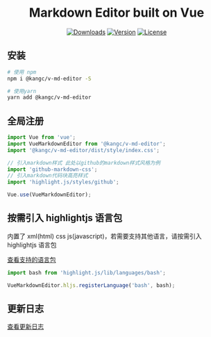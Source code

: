 <h1 align="center">Markdown Editor built on Vue</h1>

<p align="center">
  <a href="https://npmcharts.com/compare/@kangc/v-md-editor?minimal=true"><img src="https://img.shields.io/npm/dm/@kangc/v-md-editor.svg?sanitize=true" alt="Downloads"></a>
  <a href="https://www.npmjs.com/package/@kangc/v-md-editor"><img src="https://img.shields.io/npm/v/@kangc/v-md-editor.svg?sanitize=true" alt="Version"></a>
  <a href="https://www.npmjs.com/package/@kangc/v-md-editor"><img src="https://img.shields.io/npm/l/@kangc/v-md-editor.svg?sanitize=true" alt="License"></a>
</p>

## 安装

```bash
# 使用 npm
npm i @kangc/v-md-editor -S

# 使用yarn
yarn add @kangc/v-md-editor
```

## 全局注册

```js
import Vue from 'vue';
import VueMarkdownEditor from '@kangc/v-md-editor';
import '@kangc/v-md-editor/dist/style/index.css';

// 引入markdown样式 此处以github的markdown样式风格为例
import 'github-markdown-css';
// 引入markdown代码块高亮样式
import 'highlight.js/styles/github';

Vue.use(VueMarkdownEditor);
```

## 按需引入 highlightjs 语言包

内置了 xml(html) css js(javascript)，若需要支持其他语言，请按需引入 highlightjs 语言包

[查看支持的语言包](https://github.com/highlightjs/highlight.js/tree/master/src/languages)

```js
import bash from 'highlight.js/lib/languages/bash';

VueMarkdownEditor.hljs.registerLanguage('bash', bash);
```

## 更新日志

[查看更新日志](https://github.com/code-farmer-i/vue-markdown-editor/blob/dev/CHANGELOG.md)
